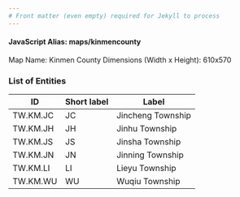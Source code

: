 ```yaml
---
# Front matter (even empty) required for Jekyll to process
---
```


#### JavaScript Alias: maps/kinmencounty

Map Name: Kinmen County
Dimensions (Width x Height): 610x570

### List of Entities

ID | Short label | Label
---|---|---|
TW.KM.JC|JC|Jincheng Township
TW.KM.JH|JH|Jinhu Township
TW.KM.JS|JS|Jinsha Township
TW.KM.JN|JN|Jinning Township
TW.KM.LI|LI|Lieyu Township
TW.KM.WU|WU|Wuqiu Township